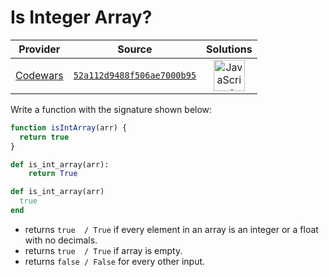 [_metadata_:generated]: - "true"

# Is Integer Array?

<!-- INFO TABLE BEGIN -->

| Provider                                        | Source                                                                               | Solutions                                                                                                                                                    |
| :---------------------------------------------: | :----------------------------------------------------------------------------------: | :----------------------------------------------------------------------------------------------------------------------------------------------------------: |
| [Codewars](../../../docs/providers/Codewars.md) | [`52a112d9488f506ae7000b95`](https://www.codewars.com/kata/52a112d9488f506ae7000b95) | [<img src="https://res.cloudinary.com/rascaltwo/image/upload/v1631924076/javascript_ehszr7.svg" alt="JavaScript" title="JavaScript" width="50" />](solve.js) |

<!-- INFO TABLE END -->

Write a function with the signature shown below:
```javascript
function isIntArray(arr) {
  return true
}
```
```python
def is_int_array(arr):
    return True
```
```ruby
def is_int_array(arr)
  true
end
```
* returns `true  / True`  if every element in an array is an integer or a float with no decimals.
* returns `true  / True`  if array is empty.
* returns `false / False` for every other input.


